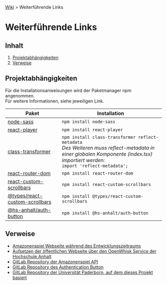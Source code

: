 [Wiki](README.md) > Weiterführende Links

# Weiterführende Links

## Inhalt

1. [Projektabhängigkeiten](#projektabhängigkeiten)
2. [Verweise](#verweise)

## Projektabhängigkeiten

Für die Installationsanweisungen wird der Paketmanager npm angenommen.  
Für weitere Informationen, siehe jeweiligen Link.

| Paket | Installation |
| ------ | ------ |
| [node-sass](https://www.npmjs.com/package/node-sass) | `npm install node-sass` |
| [react-player](https://www.npmjs.com/package/react-player) | `npm install react-player` |
| [class-transformer](https://www.npmjs.com/package/class-transformer) | `npm install class-transformer reflect-metadata`<br>_Des Weiteren muss reflect-metadata in einer globalen Komponente (index.tsx) importiert werden:_<br>`import 'reflect-metadata';` |
| [react-router-dom](https://www.npmjs.com/package/react-router-dom) | `npm install react-router-dom` |
| [react-custom-scrollbars](https://www.npmjs.com/package/react-custom-scrollbars) | `npm install react-custom-scrollbars` |
| [@types/react-custom-scrollbars](https://www.npmjs.com/package/@types/react-custom-scrollbars) | `npm install @types/react-custom-scrollbars` |
| [@hs-anhalt/auth-button](https://www.npmjs.com/package/@hs-anhalt/auth-button) | `npm install @hs-anhalt/auth-button` |

## Verweise

- [Amazonenspiel Webseite während des Entwicklungszeitraums](https://webengineering.ins.hs-anhalt.de:40443/api/v1/web/whisk.system/911_master/website/)
- [Aufsetzen der öffentlichen Webseite über den OpenWhisk Service der Hochschule Anhalt](https://gitlab.hs-anhalt.de/gitlab-integration/userdocumentation/-/blob/master/web-action/Node-Web-Programm.md)
- [GitLab Repository der Amazonenspiel API](https://gitlab.hs-anhalt.de/zwischenprojekte/game-of-the-amazons-service)
- [GitLab Repository des Authentication Button](https://gitlab.hs-anhalt.de/zwischenprojekte/authentication-button)
- [GitLab Repository der Universität Paderborn, auf dem dieses Projekt basiert](https://github.com/dice-group/Amazons/wiki)
